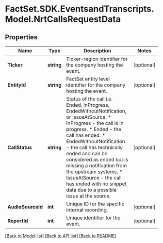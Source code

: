 # FactSet.SDK.EventsandTranscripts.Model.NrtCallsRequestData

## Properties

Name | Type | Description | Notes
------------ | ------------- | ------------- | -------------
**Ticker** | **string** | Ticker-region identifier for the company hosting the event. | [optional] 
**EntityId** | **string** | FactSet entity level identifier for the company hosting the event. | [optional] 
**CallStatus** | **string** | Status of the call i.e. Ended, InProgress, EndedWithoutNotification, or IssueAtSource.  * InProgress - the call is in progress. * Ended - the call has ended. * EndedWithoutNotification - the call has technically ended and can be considered as ended but is missing a notification from the upstream systems. * IssueAtSource - the call has ended with no snippet data due to a possible issue at the source. | [optional] 
**AudioSourceId** | **int** | Unique ID for the specific internal recording. | [optional] 
**ReportId** | **int** | Unique identifier for the event. | [optional] 

[[Back to Model list]](../README.md#documentation-for-models) [[Back to API list]](../README.md#documentation-for-api-endpoints) [[Back to README]](../README.md)

